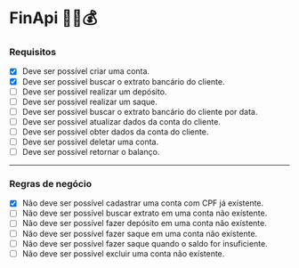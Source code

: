 # FinApi 🏦🏧💰

### Requisitos

- [x] Deve ser possível criar uma conta.
- [x] Deve ser possível buscar o extrato bancário do cliente.
- [ ] Deve ser possível realizar um depósito.
- [ ] Deve ser possível realizar um saque.
- [ ] Deve ser possível buscar o extrato bancário do cliente por data.
- [ ] Deve ser possível atualizar dados da conta do cliente.
- [ ] Deve ser possível obter dados da conta do cliente.
- [ ] Deve ser possível deletar uma conta.
- [ ] Deve ser possível retornar o balanço.

---

### Regras de negócio

- [x] Não deve ser possível cadastrar uma conta com CPF já exístente.
- [ ] Não deve ser possível buscar extrato em uma conta não exístente.
- [ ] Não deve ser possível fazer depósito em uma conta não exístente.
- [ ] Não deve ser possível fazer saque em uma conta não exístente.
- [ ] Não deve ser possível fazer saque quando o saldo for insuficiente.
- [ ] Não deve ser possível excluir uma conta não exístente.
